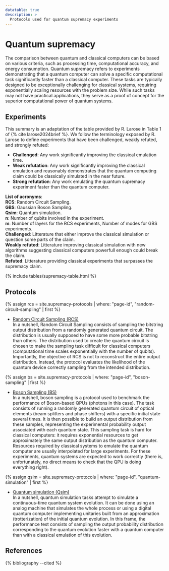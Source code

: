 ```yaml
---
datatable: true
description: >
  Protocols used for quantum supremacy experiments
---
```


# Quantum supremacy

The comparison between quantum and classical computers can be based on various criteria, such as processing time, computational accuracy, and energy consumption. Quantum supremacy refers to experiments demonstrating that a quantum computer can solve a specific computational task significantly faster than a classical computer. These tasks are typically designed to be exceptionally challenging for classical systems, requiring exponentially scaling resources with the problem size. While such tasks may not have practical applications, they serve as a proof of concept for the superior computational power of quantum systems.

## Experiments

This summary is an adaptation of the table provided by R. Larose in Table 1 of {% cite larose2024brief %}. We follow the terminology exposed by R. Larose to define experiments that have been challenged, weakly refuted, and strongly refuted:
- **Challenged**: Any work significantly improving the classical emulation time.
- **Weak refutation**: Any work significantly improving the classical emulation and reasonably demonstrates that the quantum computing claim could be classically simulated in the near future.
- **Strong refutation**: Any work emulating the quantum supremacy experiment faster than the quantum computer.  


**List of acronyms**:  
**RCS**: Random Circuit Sampling.  
**GBS**: Gaussian Boson Sampling.  
**Qsim**: Quantum simulation.  
**n**: Number of qubits involved in the experiment.  
**m**: Number of layers for the RCS experiments, Number of modes for GBS experiments.  
**Challenged**: Litterature that either improve the classical simulation or question some parts of the claim.  
**Weakly refuted**: Litterature improving classical simulation with new algorithms suggesting classical computers powerfull enough could break the claim.  
**Refuted**: Litterature providing classical experiments that surpasses the supremacy claim.  

{% include tables/supremacy-table.html %}

<script type="text/javascript">
    $(document).ready(function() {
      $('.supremacy-table').DataTable(
        {
          "pageLength": 100,
          "drawCallback": function(settings){ 
            MathJax.Hub.Queue(["Typeset", MathJax.Hub]); 
          }
        } 
      );
    });
</script>

## Protocols

{% assign rcs = site.supremacy-protocols | where: "page-id", "random-circuit-sampling" | first %}
- <a href="{{ rcs.url | prepend: site.baseurl }}">Random Circuit Sampling (RCS)</a>  
In a nutshell, Random Circuit Sampling consists of sampling the bitstring output distribution from a randomly generated quantum circuit. The distribution is usually supposed to have some more probable bitstring than others. The distribution used to create the quantum circuit is chosen to make the sampling task difficult for classical computers (computational time scales exponentially with the number of qubits). Importantly, the objective of RCS is not to reconstruct the entire output distribution. Instead, the protocol evaluates the likelihood of the quantum device correctly sampling from the intended distribution.

{% assign bs = site.supremacy-protocols | where: "page-id", "boson-sampling" | first %}
- <a href="{{ bs.url | prepend: site.baseurl }}">Boson Sampling (BS)</a>  
In a nutshell, boson sampling is a protocol used to benchmark the performance of Boson-based QPUs (photons in this case). The task consists of running a randomly generated quantum circuit of optical elements (beam splitters and phase shifters) with a specific initial state several times. It is then possible to build an output distribution from these samples, representing the experimental probability output associated with each quantum state. This sampling task is hard for classical computers: it requires exponential resources to get approximately the same output distribution as the quantum computer. Resources required by classical systems to emulate the quantum computer are usually interpolated for large experiments. For these experiments, quantum systems are expected to work correctly (there is, unfortunately, no direct means to check that the QPU is doing everything right).

{% assign qsim = site.supremacy-protocols | where: "page-id", "quantum-simulation" | first %}
- <a href="{{ qsim.url | prepend: site.baseurl }}">Quantum simulation (Qsim)</a>  
In a nutshell, quantum simulation tasks attempt to simulate a continuous-time quantum system evolution. It can be done using an analog machine that simulates the whole process or using a digital quantum computer implementing unitaries built from an approximation (trotterization) of the initial quantum evolution. In this frame, the performance test consists of sampling the output probability distribution corresponding to the quantum evolution faster with a quantum computer than with a classical emulation of this evolution.  

## References
{% bibliography --cited %}